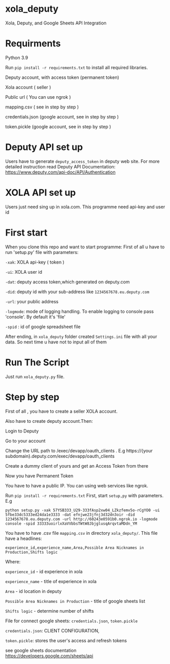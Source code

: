 # xola_deputy
Xola, Deputy, and Google Sheets API Integration

# Requirments
Python 3.9

Run `pip install -r requirements.txt` to install all required libraries.

Deputy account, with access token (permanent token)

Xola account ( seller )

Public url ( You can use ngrok )

mapping.csv ( see in step by step )

credentials.json (google account, see in step by step )

token.pickle  (google account, see in step by step )


# Deputy API set up
Users have to generate `deputy_access_token` in deputy web site.
For more detailed instruction read Deputy API Documentation: https://www.deputy.com/api-doc/API/Authentication

# XOLA API set up
Users just need sing up in xola.com. This programme need api-key and user id

# First start
When you clone this repo and want to start programme:
First of all u have to run 'setup.py' file with parameters:

`-xak`: XOLA api-key ( token )

`-ui`: XOLA user id 

`-dat`: deputy access token,which generated on deputy.com

`-did`: deputy id with your sub-address like `1234567678.eu.deputy.com`

`-url`: your public address

`-logmode`: mode of logging handling. To enable logging to console pass 'console'. By default it's 'file'

`-spid` : id of google spreadsheet file


After ending, in `xola_deputy` folder created `Settings.ini` file with all your data. So next time u have not to input all of them

# Run The Script
Just run `xola_deputy.py` file.

# Step by step
First of all , you have to create a seller XOLA account.

Also have to create deputy account.Then:

Login to Deputy

Go to your account

Change the URL path to /exec/devapp/oauth_clients . E.g https://{your subdomain}.deputy.com/exec/devapp/oauth_clients

Create a dummy client of yours and get an Access Token from there

Now you have Permanent Token

You have to have a public IP. You can using web services like ngrok.

Run `pip install -r requirements.txt`
First, start `setup,py` with parameters. E.g 

`python setup.py -xak 57YSB333_U29-333fAsp2xw04_LZkzfemv5o-rCgYO0 -ui 5fbe33dc5333ed24da1e3333 -dat efnjwe23jfnj3d32dn3oir -did 1234567678.eu.deputy.com -url http://60243e0591b0.ngrok.io -logmode console -spid 33333uoirlxXaVVbbsTWtW8JbjglusqArqvtaMDdn_YM  `

You have to have .csv file `mapping.csv` in directory `xola_deputy/`. This file have a headlines:

`experience_id,experience_name,Area,Possible Area Nicknames in Production,Shifts logic`

Where:

`experience_id` - id experience in xola

`experience_name` - title of experience in xola

`Area` - id location in deputy

`Possible Area Nicknames in Production` - title of google sheets list

`Shifts logic` - determine number of shifts 

File for connect google sheets: `credentials.json`, `token.pickle`

`credentials.json`: CLIENT CONFIGURATION, 

`token.pickle`: stores the user's access and refresh tokens

see google sheets documentation https://developers.google.com/sheets/api